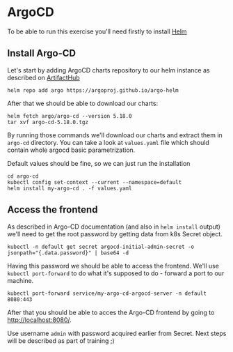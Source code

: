 # ArgoCD

To be able to run this exercise you'll need firstly to install [Helm](_HELM.md)

## Install Argo-CD

Let's start by adding ArgoCD charts repository to our helm instance as described on [ArtifactHub](https://artifacthub.io/packages/helm/argo/argo-cd)

```shell
helm repo add argo https://argoproj.github.io/argo-helm
```

After that we should be able to download our charts:
```shell
helm fetch argo/argo-cd --version 5.18.0
tar xvf argo-cd-5.18.0.tgz
```

By running those commands we'll download our charts and extract them in `argo-cd` directory. You can take a look at `values.yaml` file which should contain whole argocd basic parametrization.

Default values should be fine, so we can just run the installation
```shell
cd argo-cd
kubectl config set-context --current --namespace=default
helm install my-argo-cd . -f values.yaml
```

## Access the frontend

As described in Argo-CD documentation (and also in `helm install` output) we'll need to get the root password by getting data from k8s Secret object.
```shell
kubectl -n default get secret argocd-initial-admin-secret -o jsonpath="{.data.password}" | base64 -d
```

Having this password we should be able to access the frontend. We'll use `kubectl port-forward` to do what it's supposed to do - forward a port to our machine.
```shell
kubectl port-forward service/my-argo-cd-argocd-server -n default 8080:443
```

After that you should be able to acces the Argo-CD frontend by going to [http://localhost:8080/](http://localhost:8080/).

Use username `admin` with password acquired earlier from Secret. Next steps will be described as part of training ;)